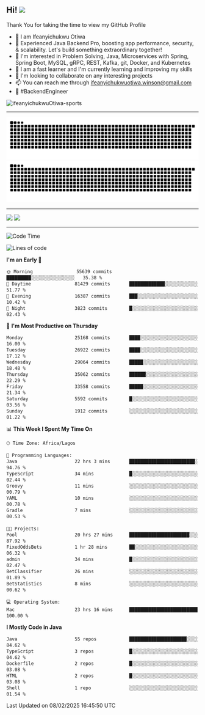 <!-- BLOG-POST-LIST:START --><!-- BLOG-POST-LIST:END -->

## Hi! <img src="https://media.giphy.com/media/hvRJCLFzcasrR4ia7z/giphy.gif" width="4%"> 

Thank You for taking the time to view my GitHub Profile

- 👋 I am Ifeanyichukwu Otiwa
- 🚀 Experienced Java Backend Pro, boosting app performance, security, & scalability. Let's build something extraordinary together!
- 👀 I'm interested in Problem Solving, Java, Microservices with Spring, Spring Boot, MySQL, gRPC, REST, Kafka, git, Docker, and Kubernetes
- 🌱 I am a fast learner and I'm currently learning and improving my skills
- 💞️ I'm looking to collaborate on any interesting projects
- 📫 You can reach me through ifeanyichukwuotiwa.winson@gmail.com
- 🚀 #BackendEngineer

<p align="left" marginTop="10px"> <img src="https://komarev.com/ghpvc/?username=ifeanyichukwuOtiwa-sports&label=Profile%20views&color=0e75b6&style=for-the-badge" alt="ifeanyichukwuOtiwa-sports" /> </p>

***

<!--🐍📈SNAKEGRAPH / 🌐WEBSITE: https://github.com/Platane/snk -->
![github contribution grid snake animation](https://raw.githubusercontent.com/ifeanyichukwuOtiwa-sports/ifeanyichukwuOtiwa-sports/output/github-contribution-grid-snake-dark.svg#gh-dark-mode-only)![github contribution grid snake animation](https://raw.githubusercontent.com/ifeanyichukwuOtiwa-sports/ifeanyichukwuOtiwa-sports/output/github-contribution-grid-snake.svg#gh-light-mode-only)

***

<p float="left">
  <img float="left" src="https://github-readme-stats.vercel.app/api?username=ifeanyichukwuOtiwa-sports&count_private=true&include_all_commits=true&theme=react&show_icons=true" />
  <img float="right" src="https://github-readme-stats.vercel.app/api/top-langs/?username=ifeanyichukwuOtiwa-sports&layout=compact&show_icons=true&theme=react" /> 
</p>

***



<!--START_SECTION:waka-->
![Code Time](http://img.shields.io/badge/Code%20Time-3%2C441%20hrs%207%20mins-blue)

![Lines of code](https://img.shields.io/badge/From%20Hello%20World%20I%27ve%20Written-39.4%20million%20lines%20of%20code-blue)

**I'm an Early 🐤** 

```text
🌞 Morning                55639 commits       █████████░░░░░░░░░░░░░░░░   35.38 % 
🌆 Daytime                81429 commits       █████████████░░░░░░░░░░░░   51.77 % 
🌃 Evening                16387 commits       ███░░░░░░░░░░░░░░░░░░░░░░   10.42 % 
🌙 Night                  3823 commits        █░░░░░░░░░░░░░░░░░░░░░░░░   02.43 % 
```
📅 **I'm Most Productive on Thursday** 

```text
Monday                   25168 commits       ████░░░░░░░░░░░░░░░░░░░░░   16.00 % 
Tuesday                  26922 commits       ████░░░░░░░░░░░░░░░░░░░░░   17.12 % 
Wednesday                29064 commits       █████░░░░░░░░░░░░░░░░░░░░   18.48 % 
Thursday                 35062 commits       ██████░░░░░░░░░░░░░░░░░░░   22.29 % 
Friday                   33558 commits       █████░░░░░░░░░░░░░░░░░░░░   21.34 % 
Saturday                 5592 commits        █░░░░░░░░░░░░░░░░░░░░░░░░   03.56 % 
Sunday                   1912 commits        ░░░░░░░░░░░░░░░░░░░░░░░░░   01.22 % 
```


📊 **This Week I Spent My Time On** 

```text
🕑︎ Time Zone: Africa/Lagos

💬 Programming Languages: 
Java                     22 hrs 3 mins       ████████████████████████░   94.76 % 
TypeScript               34 mins             █░░░░░░░░░░░░░░░░░░░░░░░░   02.44 % 
Groovy                   11 mins             ░░░░░░░░░░░░░░░░░░░░░░░░░   00.79 % 
YAML                     10 mins             ░░░░░░░░░░░░░░░░░░░░░░░░░   00.78 % 
Gradle                   7 mins              ░░░░░░░░░░░░░░░░░░░░░░░░░   00.53 % 

🐱‍💻 Projects: 
Pool                     20 hrs 27 mins      ██████████████████████░░░   87.92 % 
FixedOddsBets            1 hr 28 mins        ██░░░░░░░░░░░░░░░░░░░░░░░   06.32 % 
admin                    34 mins             █░░░░░░░░░░░░░░░░░░░░░░░░   02.47 % 
BetClassifier            26 mins             ░░░░░░░░░░░░░░░░░░░░░░░░░   01.89 % 
BetStatistics            8 mins              ░░░░░░░░░░░░░░░░░░░░░░░░░   00.62 % 

💻 Operating System: 
Mac                      23 hrs 16 mins      █████████████████████████   100.00 % 
```

**I Mostly Code in Java** 

```text
Java                     55 repos            █████████████████████░░░░   84.62 % 
TypeScript               3 repos             █░░░░░░░░░░░░░░░░░░░░░░░░   04.62 % 
Dockerfile               2 repos             █░░░░░░░░░░░░░░░░░░░░░░░░   03.08 % 
HTML                     2 repos             █░░░░░░░░░░░░░░░░░░░░░░░░   03.08 % 
Shell                    1 repo              ░░░░░░░░░░░░░░░░░░░░░░░░░   01.54 % 
```




 Last Updated on 08/02/2025 16:45:50 UTC
<!--END_SECTION:waka-->

<!--
<p align="center">
![trophy](https://github-profile-trophy.vercel.app/?username=ifeanyichukwuOtiwa-sports&theme=onedark) (https://github.com/ryo-ma/github-profile-trophy)
</p>
-->

<!---
ifeanyi-otiwa/ifeanyi-otiwa is a ✨ special ✨ repository because its `README.md` (this file) appears on your GitHub profile.
You can click the Preview link to take a look at your changes.
--->
